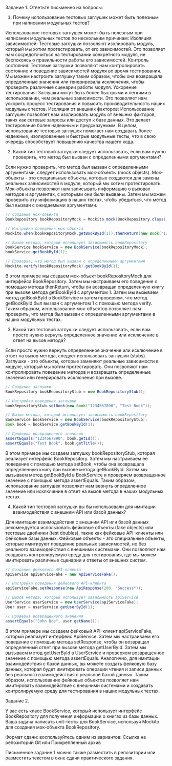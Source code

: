 Задание 1. Ответьте письменно на вопросы:

1)  Почему использование тестовых заглушек может быть полезным при написании модульных тестов?

Использование тестовых заглушек может быть полезным при написании модульных тестов по нескольким причинам:
Изоляция зависимостей: Тестовые заглушки позволяют изолировать модуль, который мы хотим протестировать, от его зависимостей. Это позволяет нам сосредоточиться на тестировании конкретного модуля, не беспокоясь о правильности работы его зависимостей.
Контроль состояния: Тестовые заглушки позволяют нам контролировать состояние и поведение зависимостей модуля во время тестирования. Мы можем настроить заглушку таким образом, чтобы она возвращала определенные значения или генерировала исключения, чтобы проверить различные сценарии работы модуля.
Ускорение тестирования: Заглушки могут быть более быстрыми и легкими в использовании, чем реальные зависимости. Это позволяет нам ускорить процесс тестирования и повысить производительность наших модульных тестов.
Изоляция от внешних факторов: Использование заглушек позволяет нам изолировать модуль от внешних факторов, таких как сетевые запросы или доступ к базе данных. Это делает тестирование более надежным и предсказуемым.
В целом, использование тестовых заглушек помогает нам создавать более надежные, изолированные и быстрые модульные тесты, что в свою очередь способствует повышению качества нашего кода.

2) Какой тип тестовой заглушки следует использовать, если вам нужно проверить, что метод был вызван с определенными
аргументами?

Если нужно проверить, что метод был вызван с определенными аргументами, следует использовать мок-объекты (mock objects).
Мок-объекты - это специальные объекты, которые создаются для замены реальных зависимостей в модуле, который мы хотим протестировать. Мок-объекты позволяют нам записывать информацию о вызовах методов и аргументах, с которыми они были вызваны. Затем мы можем проверить эту информацию в наших тестах, чтобы убедиться, что метод был вызван с ожидаемыми аргументами.

```java
// Создание мок-объекта
BookRepository bookRepositoryMock = Mockito.mock(BookRepository.class);

// Настройка поведения мок-объекта
Mockito.when(bookRepositoryMock.getBookById(1)).thenReturn(new Book("1234567890", "Test Book"));

// Вызов метода, который использует зависимость bookRepository
BookService bookService = new BookService(bookRepositoryMock);
bookService.getBookById(1);

// Проверка, что метод был вызван с определенными аргументами
Mockito.verify(bookRepositoryMock).getBookById(1);

```
В этом примере мы создаем мок-объект bookRepositoryMock для интерфейса BookRepository. Затем мы настраиваем его поведение с помощью метода thenReturn, чтобы он возвращал определенную книгу при вызове метода getBookById с аргументом 1. Затем мы вызываем метод getBookById в BookService и затем проверяем, что метод getBookById был вызван с аргументом 1 с помощью метода verify.
Таким образом, использование мок-объектов позволяет нам проверить, что метод был вызван с определенными аргументами в наших модульных тестах.

3) Какой тип тестовой заглушки следует использовать, если вам просто нужно вернуть определенное значение или исключение 
в ответ на вызов метода?

Если просто нужно вернуть определенное значение или исключение в ответ на вызов метода, следует использовать заглушки (stubs).
Заглушки - это объекты, которые заменяют реальные зависимости в модуле, который мы хотим протестировать. Они позволяют нам контролировать поведение методов и возвращать определенные значения или генерировать исключения при вызове.

```java
// Создание заглушки
BookRepository bookRepositoryStub = new BookRepositoryStub();

// Настройка поведения заглушки
bookRepositoryStub.setBook(new Book("1234567890", "Test Book"));

// Вызов метода, который использует зависимость bookRepository
BookService bookService = new BookService(bookRepositoryStub);
Book book = bookService.getBookById(1);

// Проверка возвращенного значения
assertEquals("1234567890", book.getId());
assertEquals("Test Book", book.getTitle());

```
В этом примере мы создаем заглушку bookRepositoryStub, которая реализует интерфейс BookRepository. Затем мы настраиваем ее поведение с помощью метода setBook, чтобы она возвращала определенную книгу при вызове метода getBookById. Затем мы вызываем метод getBookById в BookService и проверяем возвращенное значение с помощью метода assertEquals.
Таким образом, использование заглушек позволяет нам вернуть определенное значение или исключение в ответ на вызов метода в наших модульных тестах.

4) Какой тип тестовой заглушки вы бы использовали для имитации  взаимодействия с внешним API или базой данных?

Для имитации взаимодействия с внешним API или базой данных рекомендуется использовать фейковые объекты (fake objects) или тестовые двойники (test doubles), такие как фейковые API-клиенты или фейковые базы данных.
Фейковые объекты - это специальные объекты, которые имитируют поведение реальных зависимостей, но без реального взаимодействия с внешними системами. Они позволяют нам создавать контролируемую среду для тестирования, где мы можем имитировать различные сценарии и ответы от внешних систем.

```java
// Создание фейкового API-клиента
ApiService apiServiceFake = new ApiServiceFake();

// Настройка поведения фейкового API-клиента
apiServiceFake.setResponse(new ApiResponse(200, "Success"));

// Вызов метода, который использует зависимость apiService
UserService userService = new UserService(apiServiceFake);
User user = userService.getUserById(1);

// Проверка возвращенного значения
assertEquals("John Doe", user.getName());
```

В этом примере мы создаем фейковый API-клиент apiServiceFake, который реализует интерфейс ApiService. Затем мы настраиваем его поведение с помощью метода setResponse, чтобы он возвращал определенный ответ при вызове метода getUserById. Затем мы вызываем метод getUserById в UserService и проверяем возвращенное значение с помощью метода assertEquals.
Аналогично, для имитации взаимодействия с базой данных, вы можете создать фейковую базу данных, которая будет имитировать операции чтения и записи данных без реального взаимодействия с реальной базой данных.
Таким образом, использование фейковых объектов позволяет нам имитировать взаимодействие с внешними системами и создавать контролируемую среду для тестирования в наших модульных тестах.

Задание 2.

У вас есть класс BookService, который использует интерфейс BookRepository для получения информации о книгах из 
базы данных. Ваша задача написать unit-тесты для BookService, используя Mockito для создания мок-объекта BookRepository.

Формат сдачи: воспользуйтесь одним из вариантов: Ссылка на репозиторий Git или Прикрепленный архив

Письменное задание 1 можно также разместить в репозитории или разместить текстом в окне сдачи практического задания.